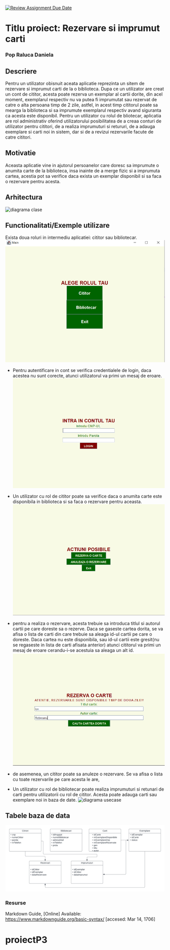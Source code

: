 [![Review Assignment Due Date](https://classroom.github.com/assets/deadline-readme-button-24ddc0f5d75046c5622901739e7c5dd533143b0c8e959d652212380cedb1ea36.svg)](https://classroom.github.com/a/YmUJH1TE)
# Titlu proiect: Rezervare si imprumut carti
### Pop Raluca Daniela

## Descriere
Pentru un utilizator obisnuit aceata aplicatie reprezinta un sitem de rezervare si imprumut carti de la o biblioteca. Dupa ce un utilizator are creat un cont de cititor, acesta poate rezerva un exemplar al cartii dorite, din acel moment, exemplarul respectiv nu va putea fi imprumutat sau rezervat de catre o alta persoana timp de 2 zile, astfel, in acest timp cititorul poate sa mearga la biblioteca si sa imprumute exemplarul respectiv avand siguranta ca acesta este disponibil.
Pentru un utilizator cu rolul de bliotecar, aplicatia are rol administrativ oferind utilizatorului posibilitatea de a creaa conturi de utilizator pentru cititori, de a realiza imprumuturi si retururi, de a adauga exemplare si carti noi in sistem, dar si de a revizui rezervarile facute de catre cititori.
## Motivatie
Aceasta aplicatie vine in ajutorul persoanelor care doresc sa imprumute o anumita carte de la biblioteca, insa inainte de a merge fizic si a imprumuta cartea, acestia pot sa verifice daca exista un exemplar disponibil si sa faca o rezervare pentru acesta.
## Arhitectura

![diagrama clase](documentatie-ghid-utlizare-raport/diagramaClase.png)



## Functionalitati/Exemple utilizare
Exista doua roluri in intermediu aplicatiei: cititor sau bibliotecar. 
![diagrama clase](documentatie-ghid-utlizare-raport/main.PNG)
* Pentru autentificare in cont se verifica credentialele de login, daca acestea nu sunt corecte, atunci utilizatorul va primi un mesaj de eroare.
![diagrama clase](documentatie-ghid-utlizare-raport/loginCititor.PNG)
* Un utilizator cu rol de cititor poate sa verifice daca o anumita carte este disponibila in biblioteca si sa faca o rezervare pentru aceasta. 
![diagrama clase](documentatie-ghid-utlizare-raport/actiuni_cititor.PNG)
* pentru a realiza o rezervare, acesta trebuie sa introduca titlul si autorul cartii pe care doreste sa o rezerve. Daca se gaseste cartea dorita, se va afisa o lista de carti din care trebuie sa aleaga id-ul cartii pe care o doreste. Daca cartea nu este disponibila, sau id-ul cartii este gresit(nu se regaseste in lista de carti afisata anterior) atunci cititorul va primi un mesaj de eroare cerandu-i-se acestuia sa aleaga un alt id.
![diagrama clase](documentatie-ghid-utlizare-raport/rezervac.PNG)

* de asemenea, un cititor poate sa anuleze o rezervare. Se va afisa o lista cu toate rezervarile pe care acesta le are,
* Un utilizator cu rol de bibliotecar poate realiza imprumuturi si retunari de carti pentru utilizatorii cu rol de cititor. Acesta poate adauga carti sau exemplare noi in baza de date. 
![diagrama usecase](documentatie-ghid-utlizare-raport/Diagrama-use-case.png)

## Tabele baza de data
![tabele](documentatie-ghid-utlizare-raport/Tabele.png)
### Resurse
Markdown Guide, [Online] Available: https://www.markdownguide.org/basic-syntax/ [accesed: Mar 14, 1706]
# proiectP3

